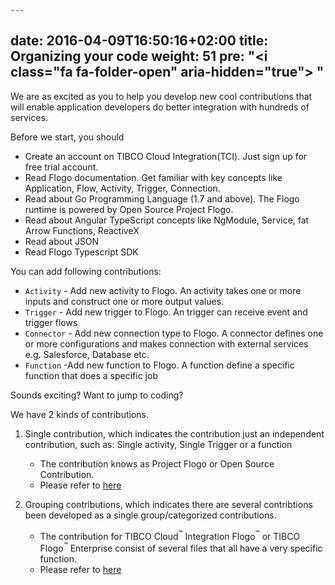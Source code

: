    ---
date: 2016-04-09T16:50:16+02:00
title: Organizing your code
weight: 51
pre: "<i class=\"fa fa-folder-open\" aria-hidden=\"true\"></i> "
---


We are as excited as you to help you develop new cool contributions that will enable application developers do better integration with hundreds of services.

Before we start, you should

* Create an account on TIBCO Cloud Integration(TCI). Just sign up for free trial account.
* Read Flogo documentation. Get familiar with key concepts like Application, Flow, Activity, Trigger, Connection.
* Read about Go Programming Language (1.7 and above). The Flogo runtime is powered by Open Source Project Flogo.
* Read about Angular TypeScript concepts like NgModule, Service, fat Arrow Functions, ReactiveX
* Read about JSON
* Read Flogo Typescript SDK


You can add following contributions:

* `Activity` - Add new activity to Flogo. An activity takes one or more inputs and construct one or more output values.
* `Trigger` - Add new trigger to Flogo. An trigger can receive event and trigger flows
* `Connector` - Add new connection type to Flogo. A connector defines one or more configurations and makes connection with external services e.g. Salesforce, Database etc.
* `Function` -Add new function to Flogo.  A function define a specific function that does a specific job

Sounds exciting? Want to jump to coding?

We have 2 kinds of contributions.
1. Single contribution, which indicates the contribution just an independent contribution, such as: Single activity,  Single Trigger or a function
    * The contribution knows as Project Flogo or Open Source Contribution.
    * Please refer to [here](./oss)

2. Grouping contributions, which indicates there are several contribtions been developed as a single group/categorized contributions.
    * The contribution for TIBCO Cloud<sup>&trade;</sup> Integration Flogo<sup>&trade;</sup> or TIBCO Flogo<sup>&trade;</sup> Enterprise consist of several files that all have a very specific function.
    * Please refer to [here](./fe-tci)
    